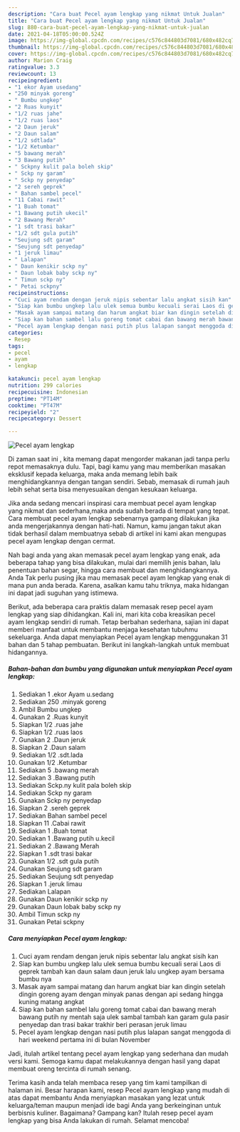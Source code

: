 ```yaml
---
description: "Cara buat Pecel ayam lengkap yang nikmat Untuk Jualan"
title: "Cara buat Pecel ayam lengkap yang nikmat Untuk Jualan"
slug: 880-cara-buat-pecel-ayam-lengkap-yang-nikmat-untuk-jualan
date: 2021-04-18T05:00:00.524Z
image: https://img-global.cpcdn.com/recipes/c576c844803d7081/680x482cq70/pecel-ayam-lengkap-foto-resep-utama.jpg
thumbnail: https://img-global.cpcdn.com/recipes/c576c844803d7081/680x482cq70/pecel-ayam-lengkap-foto-resep-utama.jpg
cover: https://img-global.cpcdn.com/recipes/c576c844803d7081/680x482cq70/pecel-ayam-lengkap-foto-resep-utama.jpg
author: Marion Craig
ratingvalue: 3.3
reviewcount: 13
recipeingredient:
- "1 ekor Ayam usedang"
- "250 minyak goreng"
- " Bumbu ungkep"
- "2 Ruas kunyit"
- "1/2 ruas jahe"
- "1/2 ruas laos"
- "2 Daun jeruk"
- "2 Daun salam"
- "1/2 sdtlada"
- "1/2 Ketumbar"
- "5 bawang merah"
- "3 Bawang putih"
- " Sckpny kulit pala boleh skip"
- " Sckp ny garam"
- " Sckp ny penyedap"
- "2 sereh geprek"
- " Bahan sambel pecel"
- "11 Cabai rawit"
- "1 Buah tomat"
- "1 Bawang putih ukecil"
- "2 Bawang Merah"
- "1 sdt trasi bakar"
- "1/2 sdt gula putih"
- "Seujung sdt garam"
- "Seujung sdt penyedap"
- "1 jeruk limau"
- " Lalapan"
- " Daun kenikir sckp ny"
- " Daun lobak baby sckp ny"
- " Timun sckp ny"
- " Petai sckpny"
recipeinstructions:
- "Cuci ayam rendam dengan jeruk nipis sebentar lalu angkat sisih kan"
- "Siap kan bumbu ungkep lalu ulek semua bumbu kecuali serai Laos di geprek tambah kan daun salam daun jeruk lalu ungkep ayam bersama bumbu nya"
- "Masak ayam sampai matang dan harum angkat biar kan dingin setelah dingin goreng ayam dengan minyak panas dengan api sedang hingga kuning matang angkat"
- "Siap kan bahan sambel lalu goreng tomat cabai dan bawang merah bawang putih ny mentah saja ulek sambal tambah kan garam gula pasir penyedap dan trasi bakar trakhir beri perasan jeruk limau"
- "Pecel ayam lengkap dengan nasi putih plus lalapan sangat menggoda di hari weekend pertama ini di bulan November"
categories:
- Resep
tags:
- pecel
- ayam
- lengkap

katakunci: pecel ayam lengkap 
nutrition: 299 calories
recipecuisine: Indonesian
preptime: "PT14M"
cooktime: "PT47M"
recipeyield: "2"
recipecategory: Dessert

---
```



![Pecel ayam lengkap](https://img-global.cpcdn.com/recipes/c576c844803d7081/680x482cq70/pecel-ayam-lengkap-foto-resep-utama.jpg)

Di zaman  saat ini , kita memang dapat mengorder makanan jadi tanpa perlu repot memasaknya dulu. Tapi, bagi kamu yang mau memberikan masakan eksklusif kepada keluarga, maka anda memang lebih baik menghidangkannya dengan tangan sendiri. Sebab, memasak di rumah jauh lebih sehat serta bisa menyesuaikan dengan kesukaan keluarga.

Jika anda sedang mencari inspirasi cara membuat pecel ayam lengkap yang nikmat dan sederhana,maka anda sudah berada di tempat yang tepat. Cara membuat pecel ayam lengkap  sebenarnya gampang dilakukan jika anda mengerjakannya dengan hati-hati. Namun, kamu jangan takut akan tidak berhasil dalam membuatnya 
sebab di artikel ini kami akan mengupas pecel ayam lengkap dengan cermat.  



Nah bagi anda yang akan memasak pecel ayam lengkap yang enak, ada beberapa tahap yang bisa dilakukan, mulai dari memilih jenis bahan, lalu penentuan bahan segar, hingga cara membuat dan menghidangkannya. Anda Tak perlu pusing jika mau memasak pecel ayam lengkap yang enak di mana pun anda berada. Karena, asalkan kamu  tahu triknya, maka hidangan ini dapat jadi suguhan yang istimewa.

Berikut, ada beberapa cara praktis  dalam memasak resep pecel ayam lengkap yang siap dihidangkan. Kali ini, mari kita coba kreasikan pecel ayam lengkap sendiri di rumah. Tetap berbahan sederhana, sajian ini dapat memberi manfaat untuk membantu menjaga kesehatan tubuhmu sekeluarga. Anda dapat menyiapkan Pecel ayam lengkap menggunakan 31 bahan dan 5 tahap pembuatan. Berikut ini langkah-langkah untuk membuat hidangannya.

<!--inarticleads1-->

##### Bahan-bahan dan bumbu yang digunakan untuk menyiapkan Pecel ayam lengkap:

1. Sediakan 1 .ekor Ayam u.sedang
1. Sediakan 250 .minyak goreng
1. Ambil  Bumbu ungkep
1. Gunakan 2 .Ruas kunyit
1. Siapkan 1/2 .ruas jahe
1. Siapkan 1/2 .ruas laos
1. Gunakan 2 .Daun jeruk
1. Siapkan 2 .Daun salam
1. Sediakan 1/2 .sdt.lada
1. Gunakan 1/2 .Ketumbar
1. Sediakan 5 .bawang merah
1. Sediakan 3 .Bawang putih
1. Sediakan  Sckp.ny kulit pala boleh skip
1. Sediakan  Sckp ny garam
1. Gunakan  Sckp ny penyedap
1. Siapkan 2 .sereh geprek
1. Sediakan  Bahan sambel pecel
1. Siapkan 11 .Cabai rawit
1. Sediakan 1 .Buah tomat
1. Sediakan 1 .Bawang putih u.kecil
1. Sediakan 2 .Bawang Merah
1. Siapkan 1 .sdt trasi bakar
1. Gunakan 1/2 .sdt gula putih
1. Gunakan Seujung sdt garam
1. Sediakan Seujung sdt penyedap
1. Siapkan 1 .jeruk limau
1. Sediakan  Lalapan
1. Gunakan  Daun kenikir sckp ny
1. Gunakan  Daun lobak baby sckp ny
1. Ambil  Timun sckp ny
1. Gunakan  Petai sckpny




<!--inarticleads2-->

##### Cara menyiapkan Pecel ayam lengkap:

1. Cuci ayam rendam dengan jeruk nipis sebentar lalu angkat sisih kan
1. Siap kan bumbu ungkep lalu ulek semua bumbu kecuali serai Laos di geprek tambah kan daun salam daun jeruk lalu ungkep ayam bersama bumbu nya
1. Masak ayam sampai matang dan harum angkat biar kan dingin setelah dingin goreng ayam dengan minyak panas dengan api sedang hingga kuning matang angkat
1. Siap kan bahan sambel lalu goreng tomat cabai dan bawang merah bawang putih ny mentah saja ulek sambal tambah kan garam gula pasir penyedap dan trasi bakar trakhir beri perasan jeruk limau
1. Pecel ayam lengkap dengan nasi putih plus lalapan sangat menggoda di hari weekend pertama ini di bulan November




Jadi, itulah artikel tentang  pecel ayam lengkap  yang sederhana dan mudah versi kami. Semoga kamu dapat melakukannya dengan hasil yang dapat membuat oreng tercinta di rumah senang. 

Terima kasih anda telah membaca resep yang tim kami tampilkan di halaman ini. Besar harapan kami, resep  Pecel ayam lengkap yang mudah di atas dapat membantu Anda menyiapkan masakan yang lezat untuk keluarga/teman maupun menjadi ide bagi Anda yang berkeinginan untuk berbisnis kuliner. Bagaimana? Gampang kan? Itulah resep pecel ayam lengkap yang bisa Anda lakukan di rumah. Selamat mencoba!


